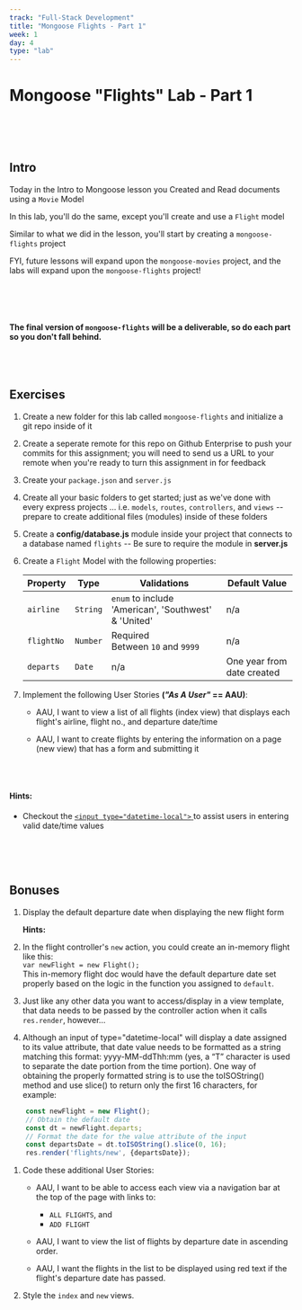 ```yaml
---
track: "Full-Stack Development"
title: "Mongoose Flights - Part 1"
week: 1
day: 4
type: "lab"
---
```


# Mongoose "Flights" Lab - Part 1



<br>
<br>
<br>



## Intro

Today in the Intro to Mongoose lesson you Created and Read documents using a `Movie` Model

In this lab, you'll do the same, except you'll create and use a `Flight` model

Similar to what we did in the lesson, you'll start by creating a `mongoose-flights` project

FYI, future lessons will expand upon the `mongoose-movies` project, and the labs will expand upon the `mongoose-flights` project!

<br>
<br>
<br>



#### The final version of `mongoose-flights` will be a deliverable, so do each part so you don't fall behind.

<br>
<br>




## Exercises

1. Create a new folder for this lab called `mongoose-flights` and initialize a git repo inside of it
2. Create a seperate remote for this repo on Github Enterprise to push your commits for this assignment; you will need to send us a URL to your remote when you're ready to turn this assignment in for feedback
3. Create your `package.json` and `server.js`
4. Create all your basic folders to get started; just as we've done with every express projects ... i.e. `models`, `routes`, `controllers`, and `views` -- prepare to create additional files (modules) inside of these folders
5. Create a **config/database.js** module inside your project that connects to a database named `flights` -- Be sure to require the module in **server.js**

6. Create a `Flight` Model with the following properties:

	| Property | Type | Validations | Default Value |
	|---|---|---|---|
	| `airline`| `String`| `enum` to include 'American', 'Southwest' & 'United' | n/a | 
	| `flightNo`| `Number`| Required<br>Between `10` and `9999` | n/a | 
	| `departs`| `Date`| n/a | One year from date created | 

4. Implement the following User Stories **(_"As A User"_ == AAU)**:
	- AAU, I want to view a list of all flights (index view) that displays each flight's airline, flight no., and departure date/time
	
	- AAU, I want to create flights by entering the information on a page (new view) that has a form and submitting it

<br>
<br>



#### Hints:

- Checkout the [`<input type="datetime-local">`
](https://developer.mozilla.org/en-US/docs/Web/HTML/Element/input/datetime-local) to assist users in entering valid date/time values

<br>
<br>
<br>




## Bonuses

1. Display the default departure date when displaying the new flight form 
	
	**Hints:**

1. In the flight controller's `new` action, you could create an in-memory flight like this:<br>`var newFlight = new Flight();`<br>  This in-memory flight doc would have the default departure date set properly based on the logic in the function you assigned to `default`.

2. Just like any other data you want to access/display in a view template, that data needs to be passed by the controller action when it calls `res.render`, however…

3. Although an input of type="datetime-local" will display a date assigned to its value attribute, that date value needs to be formatted as a string matching this format: yyyy-MM-ddThh:mm (yes, a “T” character is used to separate the date portion from the time portion). One way of obtaining the properly formatted string is to use the toISOString() method and use slice() to return only the first 16 characters, for example:

```javascript
	const newFlight = new Flight();
	// Obtain the default date
	const dt = newFlight.departs;
	// Format the date for the value attribute of the input
	const departsDate = dt.toISOString().slice(0, 16);
	res.render('flights/new', {departsDate});
```


1. Code these additional User Stories:
	- AAU, I want to be able to access each view via a navigation bar at the top of the page with links to:
		- `ALL FLIGHTS`, and
		- `ADD FLIGHT`
	
	- AAU, I want to view the list of flights by departure date in ascending order.
	
	- AAU, I want the flights in the list to be displayed using red text if the flight's departure date has passed.

3. Style the `index` and `new` views.

